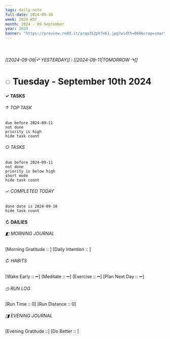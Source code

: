 ```yaml
---
tags: daily-note
full-date: 2024-09-10
week: 2024-W37
month: 2024 - 09-September
year: 2024
banner: "https://preview.redd.it/arqa352ph7x61.jpg?width=960&crop=smart&auto=webp&s=84f9245d607b029667d5bfc4abf36547fc6213de"
---
```

⠀
###### [[2024-09-09|↶ YESTERDAY]] ⁝ [[2024-09-11|TOMORROW ↷]]
# ◌ Tuesday -  September 10th 2024
#### ✓  TASKS

######  ↑ TOP TASK
```tasks
due before 2024-09-11
not done
priority is high
hide task count
```
###### ○ TASKS
```tasks
due before 2024-09-11
not done
priority is below high
short mode
hide task count
```
###### ✓ COMPLETED TODAY
```tasks
done date is 2024-09-10
hide task count
```
####  ↻ DAILIES

###### ◧ MORNING JOURNAL
[Morning Gratitude :: ]
[Daily Intention :: ]

###### ↻ HABITS
[Wake Early :: ➖]
[Meditate :: ➖]
[Exercise :: ➖]
[Plan Next Day :: ➖]

###### ◷ RUN LOG
[Run Time :: 0]
[Run Distance :: 0]

###### ◨ EVENING JOURNAL
[Evening Gratitude ::]
[Do Better :: ]